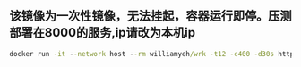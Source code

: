 ## 该镜像为一次性镜像，无法挂起，容器运行即停。压测部署在8000的服务,ip请改为本机ip

```cmd
docker run -it --network host --rm williamyeh/wrk -t12 -c400 -d30s http://127.0.0.1:8080
```